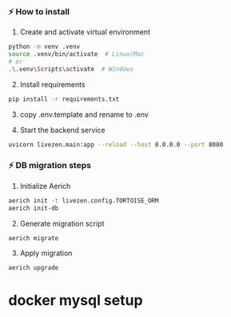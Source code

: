 ### ⚡️ How to install

1. Create and activate virtual environment
```sh
python -m venv .venv
source .venv/bin/activate  # Linux/Mac
# or
.\.venv\Scripts\activate  # Windows
```

2. Install requirements
```sh
pip install -r requirements.txt
```

3. copy .env.template and rename to .env

4. Start the backend service
```sh
uvicorn livezen.main:app --reload --host 0.0.0.0 --port 8080
```


### ⚡️ DB migration steps
1. Initialize Aerich
```sh
aerich init -t livezen.config.TORTOISE_ORM
aerich init-db
```

2. Generate migration script
```sh
aerich migrate
```

3. Apply migration
```sh
aerich upgrade
```

# docker mysql setup
